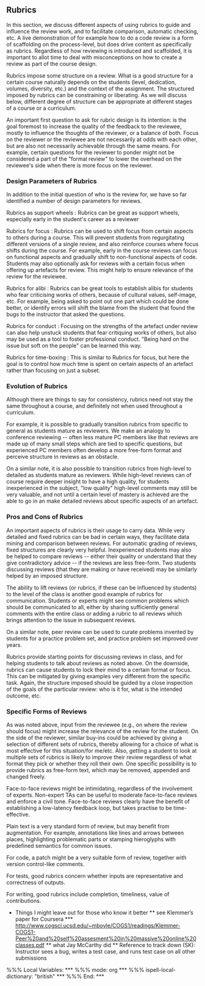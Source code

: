 ## Rubrics

In this section, we discuss different aspects of using rubrics to
guide and influence the review work, and to facilitate comparison,
automatic checking, etc. A live demonstration of for example how
to do a code review is a form of scaffolding on the process-level,
but does drive content as specifically as rubrics. Regardless of
how reviewing is introduced and scaffolded, it is important to
allot time to deal with misconceptions on how to create a review
as part of the course design. 

Rubrics impose some structure on a review. What is a good
structure for a certain course naturally depends on the students
(level, dedication, volumes, diversity, etc.) and the context of
the assignment. The structured imposed by rubrics can be
constraining or liberating. As we will discuss below, different
degree of structure can be appropriate at different stages of a
course or a curriculum.

An important first question to ask for rubric design is its
intention: is the goal foremost to increase the quality of the
feedback to the reviewee, mostly to influence the thoughts of the
reviewer, or a balance of both. Focus on the reviewer or the
reviewee are not necessarily at odds with each other, but are also
not necessarily achievable through the same means. For example,
certain questions for the reviewer to ponder might not be
considered a part of the "formal review" to lower the overhead on
the reviewee's side when there is more focus on the reviewer.


### Design Parameters of Rubrics

In addition to the initial question of who is the review for, we
have so far identified a number of design parameters for reviews.

Rubrics as support wheels
:   Rubrics can be great as support wheels, especially early in 
    the student's career as a reviewer

Rubrics for focus
:   Rubrics can be used to shift focus from certain aspects to 
    others during a course. This will prevent students from 
    regurgitating different versions of a single review, and also
    reinforce courses where focus shifts during the course. 
    For example, early in the course reviews can focus on functional
    aspects and gradually shift to non-functional aspects of code. 
    Students may also optionally ask for reviews with a certain 
    focus when offering up artefacts for review. This might help
    to ensure relevance of the review for the reviewee.  

Rubrics for alibi
:   Rubrics can be great tools to establish alibis for students 
    who fear criticising works of others, because of cultural 
    values, self-image, etc. For example, being asked to point
    out one part which could be done better, or identify errors
    will shift the blame from the student that found the bugs
    to the instructor that asked the questions. 

Rubrics for conduct
:   Focusing on the strengths of the artefact under review can 
    also help unstuck students that fear critiquing works of 
    others, but also may be used as a tool to foster professional
    conduct. "Being hard on the issue but soft on the people" can 
    be learned this way. 

Rubrics for time-boxing
:   This is similar to Rubrics for focus, but here the goal is 
    to control how much time is spent on certain aspects of an 
    artefact rather than focusing on just a subset. 


### Evolution of Rubrics

Although there are things to say for consistency, rubrics need
not stay the same throughout a course, and definitely not when
used throughout a curriculum. 

For example, it is possible to gradually transition rubrics from
specific to general as students mature as reviewers. We make an
analogy to conference reviewing -- often less mature PC members
like that reviews are made up of many small steps which are tied
to specific questions, but experienced PC members often develop a
more free-form format and perceive structure in reviews as an
obstacle. 

On a similar note, it is also possible to transition rubrics from
high-level to detailed as students mature as reviewers. While
high-level reviews can of course require deeper insight to have a
high quality, for students inexperienced in the subject, "low
quality" high-level comments may still be very valuable, and not
until a certain level of mastery is achieved are the able to go in
an make detailed reviews about specific aspects of an artefact.


### Pros and Cons of Rubrics

An important aspects of rubrics is their usage to carry data.
While very detailed and fixed rubrics can be bad in certain ways,
they facilitate data mining and comparison between reviews. For
automatic grading of reviews, fixed structures are clearly very
helpful. Inexperienced students may also be helped to compare
reviews -- either their quality or understand that they give
contradictory advice -- if the reviews are less free-form. Two
students discussing reviews (that they are making or have
received) may be similarly helped by an imposed structure.

The ability to lift reviews (or rubrics, if these can be
influenced by students) to the level of the class is another good
example of rubrics for communication. Students or experts might
see common problems which should be communicated to all, either by
sharing sufficiently general comments with the entire class or
adding a rubric to all reviews which brings attention to the issue
in subsequent reviews.

On a similar note, peer review can be used to curate problems
invented by students for a practice problem set, and practice
problem set improved over years.

Rubrics provide starting points for discussing reviews in class,
and for helping students to talk about reviews as noted above. On
the downside, rubrics can cause students to lock their mind to a
certain format or focus. This can be mitigated by giving examples
very different from the specific task. Again, the structure
imposed should be guided by a close inspection of the goals of the
particular review: who is it for, what is the intended outcome,
etc.


### Specific Forms of Reviews

As was noted above, input from the reviewee (e.g., on where the
review should focus) might increase the relevance of the review
for the student. On the side of the reviewer, similar buy-ins
could be achieved by giving a selection of different sets of
rubrics, thereby allowing for a choice of what is most effective
for this situation/for me/etc. Also, getting a student to look at
multiple sets of rubrics is likely to improve their review
regardless of what format they pick or whether they roll their
own. One specific possibility is to provide rubrics as free-form
text, which may be removed, appended and changed freely.

Face-to-face reviews might be intimidating, regardless of the
involvement of experts. Non-expert TAs can be useful to moderate
face-to-face reviews and enforce a civil tone. Face-to-face
reviews clearly have the benefit of establishing a low-latency
feedback loop, but takes practise to be time-effective. 

Plain text is a very standard form of review, but may benefit from
augmentation. For example, annotations like lines and arrows
between places, highlighting problematic parts or stamping
hieroglyphs with predefined semantics for common issues.

For code, a patch might be a very suitable form of review,
together with version control-like comments.

For tests, good rubrics concern whether inputs are representative
and correctness of outputs.

For writing, good rubrics include completion, timeliness, value of
contributions.

* Things I might leave out for those who know it better
** see Klemmer’s paper for Coursera
*** http://www.cogsci.ucsd.edu/~mboyle/COGS1/readings/Klemmer-COGS1-Peer%20and%20self%20assesment%20in%20massive%20online%20classes.pdf
** what Jay McCarthy did
** Reference to track down (SK): Instructor sees a bug, writes a test case, and runs test case on all other submissions

%%% Local Variables: ***
%%% mode: org ***
%%% ispell-local-dictionary: "british"  ***
%%% End: ***
